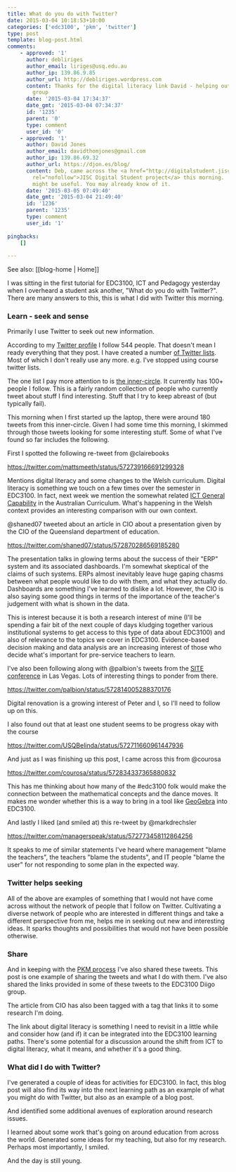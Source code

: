 ```yaml
---
title: What do you do with Twitter?
date: 2015-03-04 10:18:53+10:00
categories: ['edc3100', 'pkm', 'twitter']
type: post
template: blog-post.html
comments:
    - approved: '1'
      author: debliriges
      author_email: liriges@usq.edu.au
      author_ip: 139.86.9.85
      author_url: http://debliriges.wordpress.com
      content: Thanks for the digital literacy link David - helping out our EEP working
        group
      date: '2015-03-04 17:34:37'
      date_gmt: '2015-03-04 07:34:37'
      id: '1235'
      parent: '0'
      type: comment
      user_id: '0'
    - approved: '1'
      author: David Jones
      author_email: davidthomjones@gmail.com
      author_ip: 139.86.69.32
      author_url: https://djon.es/blog/
      content: Deb, came across the <a href="http://digitalstudent.jiscinvolve.org/wp/fe-and-skills-digital-student-study/"
        rel="nofollow">JISC Digital Student project</a> this morning.  Seems related,
        might be useful. You may already know of it.
      date: '2015-03-05 07:49:40'
      date_gmt: '2015-03-04 21:49:40'
      id: '1236'
      parent: '1235'
      type: comment
      user_id: '1'
    
pingbacks:
    []
    
---
```


See also: [[blog-home | Home]]

I was sitting in the first tutorial for EDC3100, ICT and Pedagogy yesterday when I overheard a student ask another, "What do you do with Twitter?". There are many answers to this, this is what I did with Twitter this morning.

### Learn - seek and sense

Primarily I use Twitter to seek out new information.

According to my [Twitter profile](https://twitter.com/) I follow 544 people. That doesn't mean I ready everything that they post. I have created a number [of Twitter lists](https://twitter.com/djplaner/lists). Most of which I don't really use any more. e.g. I've stopped using course twitter lists.

The one list I pay more attention to is [the inner-circle](https://twitter.com/djplaner/lists/inner-circle). It currently has 100+ people I follow. This is a fairly random collection of people who currently tweet about stuff I find interesting. Stuff that I try to keep abreast of (but typically fail).

This morning when I first started up the laptop, there were around 180 tweets from this inner-circle. Given I had some time this morning, I skimmed through those tweets looking for some interesting stuff. Some of what I've found so far includes the following.

First I spotted the following re-tweet from @clairebooks

https://twitter.com/mattsmeeth/status/572739166691299328

Mentions digital literacy and some changes to the Welsh curriculum. Digital literacy is something we touch on a few times over the semester in EDC3100. In fact, next week we mention the somewhat related [ICT General Capability](http://www.australiancurriculum.edu.au/generalcapabilities/information-and-communication-technology-capability/introduction/introduction) in the Australian Curriculum. What's happening in the Welsh context provides an interesting comparison with our own context.

@shaned07 tweeted about an article in CIO about a presentation given by the CIO of the Queensland department of education.

https://twitter.com/shaned07/status/572870286569185280

The presentation talks in glowing terms about the success of their "ERP" system and its associated dashboards. I'm somewhat skeptical of the claims of such systems. ERPs almost inevitably leave huge gaping chasms between what people would like to do with them, and what they actually do. Dashboards are something I've learned to dislike a lot. However, the CIO is also saying some good things in terms of the importance of the teacher's judgement with what is shown in the data.

This is interest because it is both a research interest of mine (I'll be spending a fair bit of the next couple of days kludging together various institutional systems to get access to this type of data about EDC3100) and also of relevance to the topics we cover in EDC3100. Evidence-based decision making and data analysis are an increasing interest of those who decide what's important for pre-service teachers to learn.

I've also been following along with @palbion's tweets from the [SITE conference](http://site.aace.org/conf/) in Las Vegas. Lots of interesting things to ponder from there.

https://twitter.com/palbion/status/572814005288370176

Digital renovation is a growing interest of Peter and I, so I'll need to follow up on this.

I also found out that at least one student seems to be progress okay with the course

https://twitter.com/USQBelinda/status/572711660961447936

And just as I was finishing up this post, I came across this from @courosa

https://twitter.com/courosa/status/572834337365880832

This has me thinking about how many of the #edc3100 folk would make the connection between the mathematical concepts and the dance moves. It makes me wonder whether this is a way to bring in a tool like [GeoGebra](https://www.geogebra.org/) into EDC3100.

And lastly I liked (and smiled at) this re-tweet by @markdrechsler

https://twitter.com/managerspeak/status/572773458112864256

It speaks to me of similar statements I've heard where management "blame the teachers", the teachers "blame the students", and IT people "blame the user" for not responding to some plan in the expected way.

### Twitter helps seeking

All of the above are examples of something that I would not have come across without the network of people that I follow on Twitter. Cultivating a diverse network of people who are interested in different things and take a different perspective from me, helps me in seeking out new and interesting ideas. It sparks thoughts and possibilities that would not have been possible otherwise.

### Share

And in keeping with the [PKM process](http://jarche.com/pkm/) I've also shared these tweets. This post is one example of sharing the tweets and what I do with them. I've also shared the links provided in some of these tweets to the EDC3100 Diigo group.

The article from CIO has also been tagged with a tag that links it to some research I'm doing.

The link about digital literacy is something I need to revisit in a little while and consider how (and if) it can be integrated into the EDC3100 learning paths. There's some potential for a discussion around the shift from ICT to digital literacy, what it means, and whether it's a good thing.

### What did I do with Twitter?

I've generated a couple of ideas for activities for EDC3100. In fact, this blog post will also find its way into the next learning path as an example of what you might do with Twitter, but also as an example of a blog post.

And identified some additional avenues of exploration around research issues.

I learned about some work that's going on around education from across the world. Generated some ideas for my teaching, but also for my research. Perhaps most importantly, I smiled.

And the day is still young.